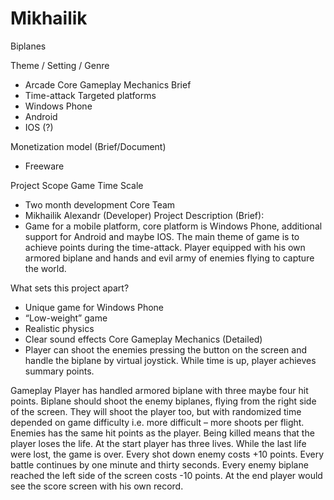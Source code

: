 # Mikhailik
Biplanes

Theme / Setting / Genre
- Arcade
Core Gameplay Mechanics Brief
- Time-attack
Targeted platforms
- Windows Phone
- Android
- IOS (?)

Monetization model (Brief/Document) 
- Freeware

Project Scope 
Game Time Scale
- Two month development
Core Team
- Mikhailik Alexandr (Developer)
Project Description (Brief):
- Game for a mobile platform, core platform is Windows Phone, additional support for Android and maybe IOS. The main theme of game is to achieve points during the time-attack. Player equipped with his own armored biplane and hands and evil army of enemies flying to capture the world.

What sets this project apart?
- Unique game for Windows Phone
- “Low-weight” game
- Realistic physics
- Clear sound effects
Core Gameplay Mechanics (Detailed)
- Player can shoot the enemies pressing the button on the screen and handle the biplane by virtual joystick. While time is up, player achieves summary points.

Gameplay
Player has handled armored biplane with three maybe four hit points. Biplane should shoot the enemy biplanes, flying from the right side of the screen. They will shoot the player too, but with randomized time depended on game difficulty i.e. more difficult – more shoots per flight. Enemies has the same hit points as the player. Being killed means that the player loses the life. At the start player has three lives. While the last life were lost, the game is over. Every shot down enemy costs +10 points. Every battle continues by one minute and thirty seconds. Every enemy biplane reached the left side of the screen costs -10 points. At the end player would see the score screen with his own record.

